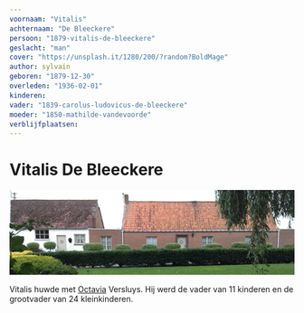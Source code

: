 ```yaml
---
voornaam: "Vitalis"
achternaam: "De Bleeckere"
persoon: "1879-vitalis-de-bleeckere"
geslacht: "man"
cover: "https://unsplash.it/1280/200/?random?BoldMage"
author: sylvain
geboren: "1879-12-30"
overleden: "1936-02-01"
kinderen:
vader: "1839-carolus-ludovicus-de-bleeckere"
moeder: "1850-mathilde-vandevoorde"
verblijfplaatsen:
---
```

# Vitalis De Bleeckere

![](voorgrond.jpg)

Vitalis huwde met [Octavia](1878-octavia-versluys) Versluys. Hij werd de vader van 11 kinderen en de grootvader van 24 kleinkinderen.




